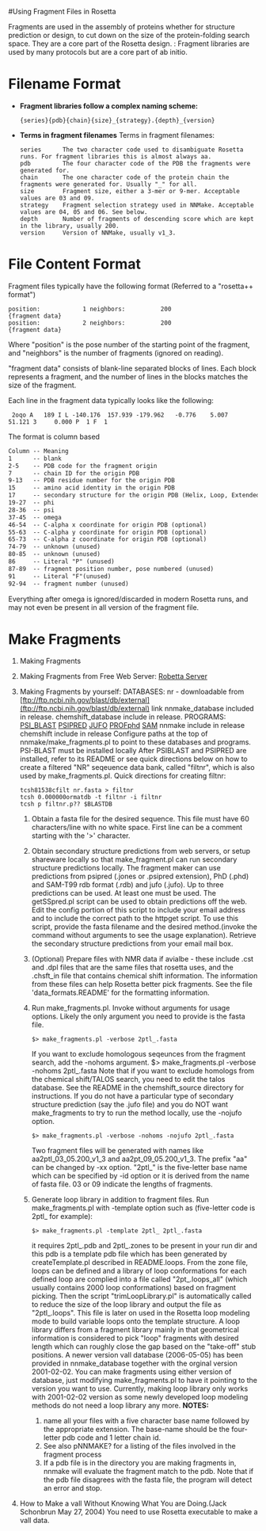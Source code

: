 #Using Fragment Files in Rosetta

Fragments are used in the assembly of proteins whether for structure prediction or design, to cut down on the size of the protein-folding search space. They are a core part of the Rosetta design. : Fragment libraries are used by many protocols but are a core part of ab initio.

Filename Format
======

-   **Fragment libraries follow a complex naming scheme:**

    ```
    {series}{pdb}{chain}{size}_{strategy}.{depth}_{version}
    ```

-   **Terms in fragment filenames** Terms in fragment filenames:

    ```
    series      The two character code used to disambiguate Rosetta runs. For fragment libraries this is almost always aa.
    pdb         The four character code of the PDB the fragments were generated for.
    chain       The one character code of the protein chain the fragments were generated for. Usually "_" for all.
    size        Fragment size, either a 3-mer or 9-mer. Acceptable values are 03 and 09.
    strategy    Fragment selection strategy used in NNMake. Acceptable values are 04, 05 and 06. See below.
    depth       Number of fragments of descending score which are kept in the library, usually 200.
    version     Version of NNMake, usually v1_3.
    ```

File Content Format
==============

Fragment files typically have the following format (Referred to a "rosetta++ format")

```
position:            1 neighbors:          200
{fragment data}
position:            2 neighbors:          200
{fragment data}
```

Where "position" is the pose number of the starting point of the fragment, and "neighbors" is the number of fragments (ignored on reading).

"fragment data" consists of blank-line separated blocks of lines. Each block represents a fragment, and the number of lines in the blocks matches the size of the fragment.

Each line in the fragment data typically looks like the following:

```
 2oqo A   189 I L -140.176  157.939 -179.962   -0.776    5.007    51.121 3     0.000 P  1 F  1
```

The format is column based

```html
Column -- Meaning
1      -- blank
2-5    -- PDB code for the fragment origin
7      -- chain ID for the origin PDB
9-13   -- PDB residue number for the origin PDB
15     -- amino acid identity in the origin PDB
17     -- secondary structure for the origin PDB (Helix, Loop, Extended/beta)
19-27  -- phi
28-36  -- psi
37-45  -- omega
46-54  -- C-alpha x coordinate for origin PDB (optional)
55-63  -- C-alpha y coordinate for origin PDB (optional)
65-73  -- C-alpha z coordinate for origin PDB (optional)
74-79  -- unknown (unused)
80-85  -- unknown (unused)
86     -- Literal "P" (unused)
87-89  -- fragment position number, pose numbered (unused)
91     -- Literal "F"(unused)
92-94  -- fragment number (unused)
```

Everything after omega is ignored/discarded in modern Rosetta runs, and may not even be present in all version of the fragment file.

Make Fragments
==============

1.  Making Fragments
2.  Making Fragments from Free Web Server: [Robetta Server](http://robetta.bakerlab.org/)
3.  Making Fragments by yourself: DATABASES: nr - downloadable from [ftp://ftp.ncbi.nih.gov/blast/db/external](ftp://ftp.ncbi.nih.gov/blast/db/external) link nnmake\_database included in release. chemshift\_database include in release. PROGRAMS: [PSI\_BLAST](ftp://ftp.ncbi.nih.gov/blast/executables/release/) [PSIPRED](http://bioinf.cs.ucl.ac.uk/psipred/) [JUFO](http://www.meilerlab.org/) [PROFphd](http://www.predictprotein.org/newwebsite/download/index.php) [SAM](http://www.soe.ucsc.edu/research/compbio/sam.html) nnmake include in release chemshift include in release Configure paths at the top of nnmake/make\_fragments.pl to point to these databases and programs. PSI-BLAST must be installed locally After PSIBLAST and PSIPRED are installed, refer to its README or see quick directions below on how to create a filtered "NR" seqeuence data bank, called "filtnr", which is also used by make\_fragments.pl. Quick directions for creating filtnr:

    ```
    tcsh81538cfilt nr.fasta > filtnr
    tcsh 0.000000ormatdb -t filtnr -i filtnr
    tcsh p filtnr.p?? $BLASTDB
    ```

    1.  Obtain a fasta file for the desired sequence. This file must have 60 characters/line with no white space. First line can be a comment starting with the '\>' character.
    2.  Obtain secondary structure predictions from web servers, or setup shareware locally so that make\_fragment.pl can run secondary structure predictions locally. The fragment maker can use predictions from psipred (.jones or .psipred extension), PhD (.phd) and SAM-T99 rdb format (.rdb) and jufo (.jufo). Up to three predictions can be used. At least one must be used. The getSSpred.pl script can be used to obtain predictions off the web. Edit the config portion of this script to include your email address and to include the correct path to the httpget script. To use this script, provide the fasta filename and the desired method.(invoke the command without arguments to see the usage explanation). Retrieve the secondary structure predictions from your email mail box.
    3.  (Optional) Prepare files with NMR data if avialbe - these include .cst and .dpl files that are the same files that rosetta uses, and the .chsft\_in file that contains chemical shift information. The information from these files can help Rosetta better pick fragments. See the file 'data\_formats.README' for the formatting information.
    4.  Run make\_fragments.pl. Invoke without arguments for usage options. Likely the only argument you need to provide is the fasta file.

        ```
        $> make_fragments.pl -verbose 2ptl_.fasta
        ```

        If you want to exclude homologous seqeunces from the fragment search, add the -nohoms argument. \$\> make\_fragments.pl -verbose -nohoms 2ptl\_.fasta Note that if you want to exclude homologs from the chemical shift/TALOS search, you need to edit the talos database. See the README in the chemshift\_source directory for instructions. If you do not have a particular type of secondary structure prediction (say the .jufo file) and you do NOT want make\_fragments to try to run the method locally, use the -nojufo option.

        ```
        $> make_fragments.pl -verbose -nohoms -nojufo 2ptl_.fasta
        ```

        Two fragment files will be generated with names like aa2ptl\_03\_05.200\_v1\_3 and aa2pt\_09\_05.200\_v1\_3. The prefix "aa" can be changed by -xx option. "2ptl\_" is the five-letter base name which can be specified by -id option or it is derived from the name of fasta file. 03 or 09 indicate the lengths of fragments.

    5.  Generate loop library in addition to fragment files. Run make\_fragments.pl with -template option such as (five-letter code is 2ptl\_ for example):

        ```
        $> make_fragments.pl -template 2ptl_ 2ptl_.fasta
        ```

        it requires 2ptl\_.pdb and 2ptl\_.zones to be present in your run dir and this pdb is a template pdb file which has been generated by createTemplate.pl described in README.loops. From the zone file, loops can be defined and a library of loop conformations for each defined loop are complied into a file called "2pt\_.loops\_all" (which usually contains 2000 loop conformations) based on fragment picking. Then the script "trimLoopLibrary.pl" is automatically called to reduce the size of the loop library and output the file as "2ptl\_.loops". This file is later on used in the Rosetta loop modeling mode to build variable loops onto the template structure. A loop library differs from a fragment library mainly in that geometrical information is considered to pick "loop" fragments with desired length which can roughly close the gap based on the "take-off" stub positions. A newer version vall database (2006-05-05) has been provided in nnmake\_database together with the orginal version 2001-02-02. You can make fragments using either version of database, just modifying make\_fragments.pl to have it pointing to the version you want to use. Currently, making loop library only works with 2001-02-02 version as some newly developed loop modeling methods do not need a loop library any more. **NOTES:**

        1.  name all your files with a five character base name followed by the appropriate extension. The base-name should be the four-letter pdb code and 1 letter chain id.
        2.  See also pNNMAKE? for a listing of the files involved in the fragment process
        3.  If a pdb file is in the directory you are making fragments in, nnmake will evaluate the fragment match to the pdb. Note that if the pdb file disagrees with the fasta file, the program will detect an error and stop.

4.  How to Make a vall Without Knowing What You are Doing.(Jack Schonbrun May 27, 2004) You need to use Rosetta executable to make a vall data.

